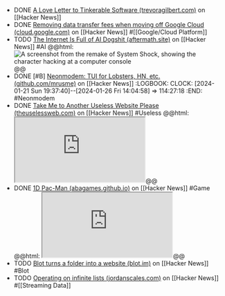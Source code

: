- DONE [A Love Letter to Tinkerable Software (trevoragilbert.com)](https://news.ycombinator.com/item?id=38961262) on [[Hacker News]]
- DONE [Removing data transfer fees when moving off Google Cloud (cloud.google.com)](https://news.ycombinator.com/item?id=38953846) on [[Hacker News]] #[[Google/Cloud Platform]]
- TODO [The Internet Is Full of AI Dogshit (aftermath.site)](https://news.ycombinator.com/item?id=38952526) on [[Hacker News]] #AI
  @@html: <img src="https://lede-admin.aftermath.site/wp-content/uploads/sites/55/2023/11/04_Hack.png?w=1920" alt="A screenshot from the remake of System Shock, showing the character hacking at a computer console" class="article-cover" />@@
- DONE [#B] [Neonmodem: TUI for Lobsters, HN, etc. (github.com/mrusme)](https://news.ycombinator.com/item?id=38951983) on [[Hacker News]]
  :LOGBOOK:
  CLOCK: [2024-01-21 Sun 19:37:40]--[2024-01-26 Fri 14:04:58] => 114:27:18
  :END:
  #Neonmodem
- DONE [Take Me to Another Useless Website Please (theuselessweb.com)](https://news.ycombinator.com/item?id=32435256) on [[Hacker News]] #Useless
  @@html: <iframe src="https://theuselessweb.com/" class="browser-tab invert"></iframe>@@
- DONE [1D Pac-Man (abagames.github.io)](https://news.ycombinator.com/item?id=38845510) on [[Hacker News]] #Game
  @@html: <iframe src="https://abagames.github.io/crisp-game-lib-11-games/?pakupaku" class="browser-tab"></iframe>@@
- TODO [Blot turns a folder into a website (blot.im)](https://news.ycombinator.com/item?id=38809145) on [[Hacker News]] #Blot
- TODO [Operating on infinite lists (jordanscales.com)](https://news.ycombinator.com/item?id=39002041) on [[Hacker News]] #[[Streaming Data]]